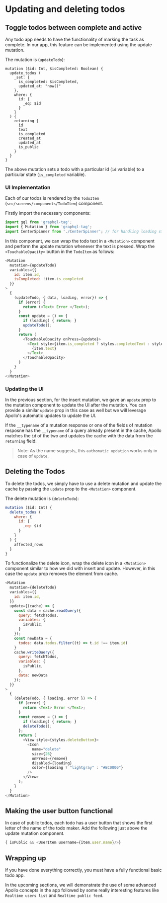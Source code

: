 # Updating and deleting todos

## Toggle todos between complete and active

Any todo app needs to have the functionality of marking the task as complete. In our app, this feature can be implemented using the update mutation.

The mutation is (`updateTodo`):

```gql
mutation ($id: Int, $isCompleted: Boolean) {
  update_todos (
    _set: {
      is_completed: $isCompleted,
      updated_at: "now()"
    },
    where: {
      id: {
        _eq: $id
      }
    }
  ) {
    returning {
      id
      text
      is_completed
      created_at
      updated_at
      is_public
    }
  }
}
```

The above mutation sets a todo with a particular id (`id` variable) to a particular state (`is_completed` variable).

### UI Implementation

Each of our todos is rendered by the `TodoItem` (`src/screens/components/TodoItem`) component.

Firstly import the necessary components:

```js
import gql from 'graphql-tag';
import { Mutation } from 'graphql-tag';
import CenterSpinner from './CenterSpinner'; // for handling loading state
```

In this component, we can wrap the todo text in a `<Mutation>` component and perform the update mutation whenever the text is pressed. Wrap the `<TouchableOpacity>` button in the `TodoItem` as follows:

```js
<Mutation
  mutation={updateTodo}
  variables={{
    id: item.id,
    isCompleted: !item.is_completed
  }}
>
  {
    (updateTodo, { data, loading, error}) => {
      if (error) {
        return (<Text> Error </Text>);
      }
      const update = () => {
        if (loading) { return; }
        updateTodo();
      }
      return (
        <TouchableOpacity onPress={update}>
          <Text style={item.is_completed ? styles.completedText : styles.activeText}>
            {item.text}
          </Text>
        </TouchableOpacity>
      )
    }
  }
</Mutation>
```

### Updating the UI

In the previous section, for the insert mutation, we gave an `update` prop to the mutation component to update the UI after the mutation. You can provide a similar `update` prop in this case as well but we will leverage Apollo's automatic updates to update the UI.

If the `__typename` of a mutation response or one of the fields of mutation resposne has the `__typename` of a query already present in the cache, Apollo matches the `id` of the two and updates the cache with the data from the `returning` field.

> Note: As the name suggests, this `authomatic updation` works only in case of `update`.

## Deleting the Todos

To delete the todos, we simply have to use a delete mutation and update the cache by passing the `update` prop to the `<Mutation>` component.

The delete mutation is (`deleteTodo`):

```js
mutation ($id: Int) {
  delete_todos (
    where: {
      id: {
        _eq: $id
      }
    }
  ) {
    affected_rows
  }
}
```

To functionalize the delete icon, wrap the delete icon in a `<Mutation>` component similar to how we did with insert and update. However, in this case the `update` prop removes the element from cache.

```js
<Mutation
  mutation={deleteTodo}
  variables={{
    id: item.id,
  }}
  update={(cache) => {
    const data = cache.readQuery({
      query: fetchTodos,
      variables: {
        isPublic,
      }
    });
    const newData = {
      todos: data.todos.filter((t) => t.id !== item.id)
    }
    cache.writeQuery({
      query: fetchTodos,
      variables: {
        isPublic,
      },
      data: newData
    });
  }}
>
  {
    (deleteTodo, { loading, error }) => {
      if (error) {
        return <Text> Error </Text>;
      }
      const remove = () => {
        if (loading) { return; }
        deleteTodo();
      };
      return (
        <View style={styles.deleteButton}>
          <Icon
            name="delete"
            size={26}
            onPress={remove}
            disabled={loading}
            color={loading ? "lightgray" : "#BC0000"}
          />
        </View>
      );
    }
  }
</Mutation> 
```

## Making the user button functional

In case of public todos, each todo has a user button that shows the first letter of the name of the todo maker. Add the following just above the update mutation component.

```js
{ isPublic && <UserItem username={item.user.name}/>}
```

## Wrapping up

If you have done everything correctly, you must have a fully functional basic todo app.

In the upcoming sections, we will demonstrate the use of some advanced Apollo concepts in the app followed by some really interesting features like `Realtime users list` and `Realtime public feed`.

